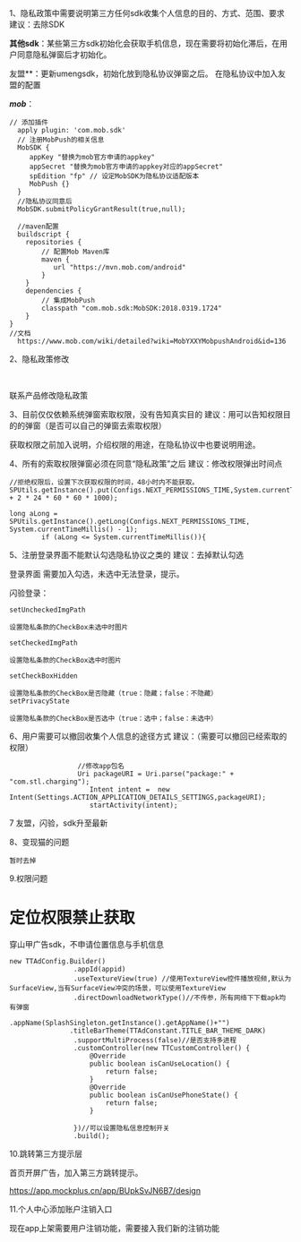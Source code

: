 1、隐私政策中需要说明第三方任何sdk收集个人信息的目的、方式、范围、要求
 建议：去除SDK



**其他sdk**：某些第三方sdk初始化会获取手机信息，现在需要将初始化滞后，在用户同意隐私弹窗后才初始化。



友盟**：更新umengsdk，初始化放到隐私协议弹窗之后。 在隐私协议中加入友盟的配置



***mob***：

```
// 添加插件
  apply plugin: 'com.mob.sdk'
  // 注册MobPush的相关信息
  MobSDK {
     appKey "替换为mob官方申请的appkey"
     appSecret "替换为mob官方申请的appkey对应的appSecret"
     spEdition "fp" // 设定MobSDK为隐私协议适配版本
     MobPush {}
  }
  //隐私协议同意后
  MobSDK.submitPolicyGrantResult(true,null);
  
  //maven配置
  buildscript {
    repositories {
        // 配置Mob Maven库
        maven {
           url "https://mvn.mob.com/android"
        }
    }
    dependencies {
        // 集成MobPush
        classpath "com.mob.sdk:MobSDK:2018.0319.1724"
    }
}
//文档
  https://www.mob.com/wiki/detailed?wiki=MobYXXYMobpushAndroid&id=136
```



2、隐私政策修改

​	

联系产品修改隐私政策



3、目前仅仅依赖系统弹窗索取权限，没有告知真实目的
 建议：用可以告知权限目的的弹窗（是否可以自己的弹窗去索取权限）

 获取权限之前加入说明，介绍权限的用途，在隐私协议中也要说明用途。





4、所有的索取权限弹窗必须在同意“隐私政策”之后
 建议：修改权限弹出时间点

```
//拒绝权限后，设置下次获取权限的时间，48小时内不能获取。
SPUtils.getInstance().put(Configs.NEXT_PERMISSIONS_TIME,System.currentTimeMillis() + 2 * 24 * 60 * 60 * 1000);

long aLong = SPUtils.getInstance().getLong(Configs.NEXT_PERMISSIONS_TIME, System.currentTimeMillis() - 1);
        if (aLong <= System.currentTimeMillis()){

```

5、注册登录界面不能默认勾选隐私协议之类的
 建议：去掉默认勾选

登录界面 需要加入勾选，未选中无法登录，提示。

闪验登录：

```
setUncheckedImgPath 

设置隐私条款的CheckBox未选中时图片

setCheckedImgPath

设置隐私条款的CheckBox选中时图片

setCheckBoxHidden

设置隐私条款的CheckBox是否隐藏（true：隐藏；false：不隐藏）
setPrivacyState

设置隐私条款的CheckBox是否选中（true：选中；false：未选中）
```

6、用户需要可以撤回收集个人信息的途径方式
 建议：（需要可以撤回已经索取的权限）

```
                 //修改app包名
                 Uri packageURI = Uri.parse("package:" + "com.stl.charging");
                    Intent intent =  new Intent(Settings.ACTION_APPLICATION_DETAILS_SETTINGS,packageURI);
                    startActivity(intent);
```



7 友盟，闪验，sdk升至最新



8、变现猫的问题

```
暂时去掉
```



9.权限问题

# **定位权限禁止获取**

穿山甲广告sdk，不申请位置信息与手机信息

```
new TTAdConfig.Builder()
                .appId(appid)
                .useTextureView(true) //使用TextureView控件播放视频,默认为SurfaceView,当有SurfaceView冲突的场景，可以使用TextureView
                .directDownloadNetworkType()//不传参，所有网络下下载apk均有弹窗
                .appName(SplashSingleton.getInstance().getAppName()+"")
               .titleBarTheme(TTAdConstant.TITLE_BAR_THEME_DARK)
                .supportMultiProcess(false)//是否支持多进程
                .customController(new TTCustomController() {
                    @Override
                    public boolean isCanUseLocation() {
                        return false;
                    }
                    @Override
                    public boolean isCanUsePhoneState() {
                        return false;
                    }

                })//可以设置隐私信息控制开关
                .build();
```



10.跳转第三方提示层 



首页开屏广告，加入第三方跳转提示。

https://app.mockplus.cn/app/BUpkSvJN6B7/design



11.个人中心添加账户注销入口



现在app上架需要用户注销功能，需要接入我们新的注销功能











